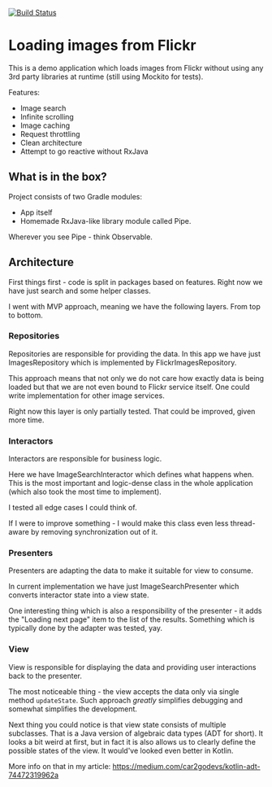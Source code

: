 [![Build Status](https://travis-ci.org/dmitry-zaitsev/ImagesDemo.svg?branch=master)](https://travis-ci.org/dmitry-zaitsev/ImagesDemo)

# Loading images from Flickr

This is a demo application which loads images from Flickr without using any 3rd party libraries at runtime (still using Mockito for tests).

Features:
- Image search
- Infinite scrolling
- Image caching
- Request throttling
- Clean architecture
- Attempt to go reactive without RxJava

## What is in the box?

Project consists of two Gradle modules:

- App itself
- Homemade RxJava-like library module called Pipe.
 
 Wherever you see Pipe - think Observable.

## Architecture

First things first - code is split in packages based on features. Right now we have just search and 
some helper classes.

I went with MVP approach, meaning we have the following layers. From top to bottom.

### Repositories

Repositories are responsible for providing the data. In this app we have just ImagesRepository which
is implemented by FlickrImagesRepository.

This approach means that not only we do not care how exactly data is being loaded but that we are
not even bound to Flickr service itself. One could write implementation for other image services.

Right now this layer is only partially tested. That could be improved, given more time.

### Interactors

Interactors are responsible for business logic.

Here we have ImageSearchInteractor which defines what happens when. This is the most important and
logic-dense class in the whole application (which also took the most time to implement).

I tested all edge cases I could think of. 

If I were to improve something - I would make this class
even less thread-aware by removing synchronization out of it.

### Presenters

Presenters are adapting the data to make it suitable for view to consume.

In current implementation we have just ImageSearchPresenter which converts interactor state into a 
view state.

One interesting thing which is also a responsibility of the presenter - it adds the 
"Loading next page" item to the list of the results. Something which is typically done by the 
adapter was tested, yay. 

### View

View is responsible for displaying the data and providing user interactions back to the presenter.

The most noticeable thing - the view accepts the data only via single method `updateState`. Such
approach *greatly* simplifies debugging and somewhat simplifies the development.

Next thing you could notice is that view state consists of multiple subclasses. That is a Java
version of algebraic data types (ADT for short). It looks a bit weird at first, but in fact it is
also allows us to clearly define the possible states of the view. It would've looked even better in 
Kotlin.

More info on that in my article: https://medium.com/car2godevs/kotlin-adt-74472319962a